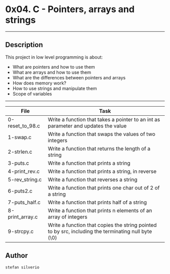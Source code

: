 # 0x04. C - Pointers, arrays and strings
---
## Description

This project in low level programming is about:
* What are pointers and how to use them
* What are arrays and how to use them
* What are the differences between pointers and arrays
* How does memory work?
* How to use strings and manipulate them
* Scope of variables 

---
File|Task
---|---
0-reset_to_98.c | Write a function that takes a pointer to an int as parameter and updates the value
1-swap.c | Write a function that swaps the values of two integers
2-strlen.c | Write a function that returns the length of a string
3-puts.c | Write a function that prints a string
4-print_rev.c | Write a function that prints a string, in reverse
5-rev_string.c | Write a function that reverses a string
6-puts2.c | Write a function that prints one char out of 2 of a string
7-puts_half.c | Write a function that prints half of a string
8-print_array.c | Write a function that prints n elements of an array of integers
9-strcpy.c | Write a function that copies the string pointed to by src, including the terminating null byte (\0)

## Author
`stefan silverio`